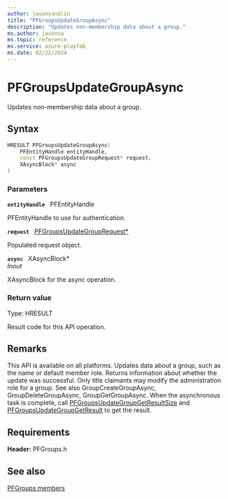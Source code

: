 ```yaml
---
author: jasonsandlin
title: "PFGroupsUpdateGroupAsync"
description: "Updates non-membership data about a group."
ms.author: jasonsa
ms.topic: reference
ms.service: azure-playfab
ms.date: 02/22/2024
---
```


# PFGroupsUpdateGroupAsync  

Updates non-membership data about a group.  

## Syntax  
  
```cpp
HRESULT PFGroupsUpdateGroupAsync(  
    PFEntityHandle entityHandle,  
    const PFGroupsUpdateGroupRequest* request,  
    XAsyncBlock* async  
)  
```  
  
### Parameters  
  
**`entityHandle`** &nbsp; PFEntityHandle  
  
PFEntityHandle to use for authentication.  
  
**`request`** &nbsp; [PFGroupsUpdateGroupRequest*](../../pfgroupstypes/structs/pfgroupsupdategrouprequest.md)  
  
Populated request object.  
  
**`async`** &nbsp; XAsyncBlock*  
*_Inout_*  
  
XAsyncBlock for the async operation.  
  
  
### Return value
Type: HRESULT
  
Result code for this API operation.
  
## Remarks  
  
This API is available on all platforms. Updates data about a group, such as the name or default member role. Returns information about whether the update was successful. Only title claimants may modify the administration role for a group. See also GroupCreateGroupAsync, GroupDeleteGroupAsync, GroupGetGroupAsync. When the asynchronous task is complete, call [PFGroupsUpdateGroupGetResultSize](pfgroupsupdategroupgetresultsize.md) and [PFGroupsUpdateGroupGetResult](pfgroupsupdategroupgetresult.md) to get the result.
  
## Requirements  
  
**Header:** PFGroups.h
  
## See also  
[PFGroups members](../pfgroups_members.md)  

  
  
